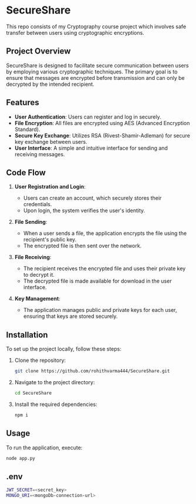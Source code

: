 # SecureShare
This repo consists of my Cryptography course project which involves safe transfer between users using cryptographic encryptions.

## Project Overview
SecureShare is designed to facilitate secure communication between users by employing various cryptographic techniques. The primary goal is to ensure that messages are encrypted before transmission and can only be decrypted by the intended recipient.

## Features
- **User Authentication**: Users can register and log in securely.
- **File Encryption**: All files are encrypted using AES (Advanced Encryption Standard).
- **Secure Key Exchange**: Utilizes RSA (Rivest-Shamir-Adleman) for secure key exchange between users.
- **User Interface**: A simple and intuitive interface for sending and receiving messages.

## Code Flow
1. **User Registration and Login**:
   - Users can create an account, which securely stores their credentials.
   - Upon login, the system verifies the user's identity.

2. **File Sending**:
   - When a user sends a file, the application encrypts the file using the recipient's public key.
   - The encrypted file is then sent over the network.

3. **File Receiving**:
   - The recipient receives the encrypted file and uses their private key to decrypt it.
   - The decrypted file is made available for download in the user interface.

4. **Key Management**:
   - The application manages public and private keys for each user, ensuring that keys are stored securely.

## Installation
To set up the project locally, follow these steps:
1. Clone the repository:
   ```bash
   git clone https://github.com/rohithvarma444/SecureShare.git
   ```
2. Navigate to the project directory:
   ```bash
   cd SecureShare
   ```
3. Install the required dependencies:
   ```bash
   npm i
   ```

## Usage
To run the application, execute:
```bash
node app.py
```
## .env
```bash
JWT_SECRET=<secret_key>
MONGO_URI=<mongoDb-connection-url>

```


